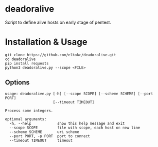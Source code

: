 # deadoralive
Script to define alive hosts on early stage of pentest. 

# Installation & Usage
```
git clone https://github.com/elkokc/deadoralive.git
cd deadoralive
pip install requests
python3 deadoralive.py --scope <FILE>
```

Options
-------
```
usage: deadoralive.py [-h] [--scope SCOPE] [--scheme SCHEME] [--port PORT]
                      [--timeout TIMEOUT]

Process some integers.

optional arguments:
  -h, --help            show this help message and exit
  --scope SCOPE         file with scope, each host on new line
  --scheme SCHEME       uri scheme
  --port PORT, -p PORT  port to connect
  --timeout TIMEOUT     timeout
  ```

